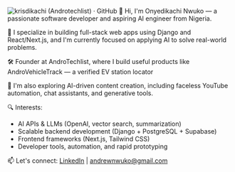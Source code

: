 ![krisdikachi (Androtechlist) · GitHub](https://github.com/user-attachments/assets/c47bb7b2-582e-4399-8020-3e0324049622)
👋 Hi, I'm Onyedikachi Nwuko — a passionate software developer and aspiring AI engineer from Nigeria.

🚀 I specialize in building full-stack web apps using Django and React/Next.js, and I'm currently focused on applying AI to solve real-world problems.

🛠️ Founder at AndroTechlist, where I build useful products like AndroVehicleTrack — a verified EV station locator

🎯 I'm also exploring AI-driven content creation, including faceless YouTube automation, chat assistants, and generative tools.

🔍 Interests:
- AI APIs & LLMs (OpenAI, vector search, summarization)
- Scalable backend development (Django + PostgreSQL + Supabase)
- Frontend frameworks (Next.js, Tailwind CSS)
- Developer tools, automation, and rapid prototyping

📫 Let's connect: [LinkedIn](https://www.linkedin.com/in/nwuko-onyedikachi) | andrewnwuko@gmail.com




